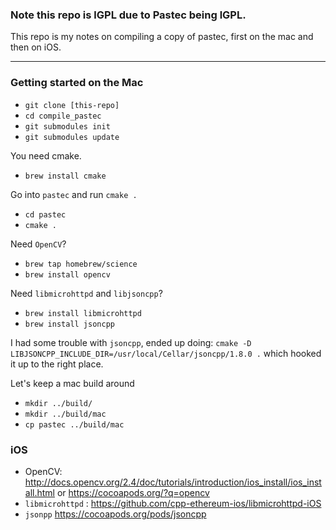 ### Note this repo is lGPL due to Pastec being lGPL.

This repo is my notes on compiling a copy of pastec, first on the mac and then on iOS.

---

### Getting started on the Mac

* `git clone [this-repo]`
* `cd compile_pastec`
* `git submodules init`
* `git submodules update`

You need cmake.

* `brew install cmake`

Go into `pastec` and run `cmake .`

* `cd pastec`
* `cmake .`

Need `OpenCV`?

* `brew tap homebrew/science`
* `brew install opencv`

Need `libmicrohttpd` and `libjsoncpp`?

* `brew install libmicrohttpd`
* `brew install jsoncpp`

I had some trouble with `jsoncpp`, ended up doing: `cmake -D LIBJSONCPP_INCLUDE_DIR=/usr/local/Cellar/jsoncpp/1.8.0 .` which hooked it up to the right place.

Let's keep a mac build around

* `mkdir ../build/`
* `mkdir ../build/mac`
* `cp pastec ../build/mac`

### iOS

* OpenCV: http://docs.opencv.org/2.4/doc/tutorials/introduction/ios_install/ios_install.html or https://cocoapods.org/?q=opencv
* `libmicrohttpd` : https://github.com/cpp-ethereum-ios/libmicrohttpd-iOS
* `jsonpp` https://cocoapods.org/pods/jsoncpp
